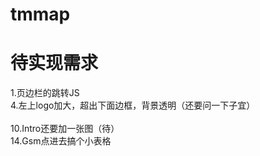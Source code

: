 # tmmap
# 待实现需求
1.页边栏的跳转JS<br> 
4.左上logo加大，超出下面边框，背景透明（还要问一下子宜）<br>  
10.Intro还要加一张图（待）<br> 
14.Gsm点进去搞个小表格<br> 


